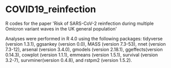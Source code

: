 # COVID19_reinfection
R codes for the paper 'Risk of SARS-CoV-2 reinfection during multiple Omicron variant waves in the UK general population'

Analyses were performed in R 4.0 using the following packages: tidyverse (version 1.3.1), ggsankey (version 0.0), MASS (version 7.3-53), nnet (version 7.3-12), arsenal (version 3.4.0), gmodels (version 2.18.1), ggeffects(version 0.14.3), cowplot (version 1.1.1), emmeans (version 1.5.1), survival (version 3.2-7),  survminer(version 0.4.8), and rstpm2 (version 1.5.2).
